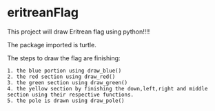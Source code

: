 # eritreanFlag
This project will draw Eritrean flag using python!!!!

The package imported is turtle.

The steps to draw the flag are finishing:
	
	1. the blue portion using draw_blue()
	2. the red section using draw_red()
	3. the green section using draw_green()
	4. the yellow section by finishing the down,left,right and middle section using their respective functions.
	5. the pole is drawn using draw_pole()
	